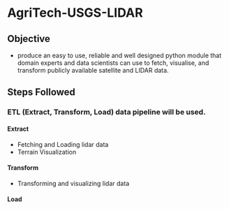# AgriTech-USGS-LIDAR
## Objective
- produce an easy to use, reliable and well designed python module that domain experts and data scientists can use to fetch, visualise, and transform publicly available satellite and LIDAR data.
## Steps Followed
### ETL (Extract, Transform, Load) data pipeline will be used.
####  Extract
- Fetching and Loading lidar data
- Terrain Visualization
#### Transform
- Transforming and visualizing lidar data
#### Load
